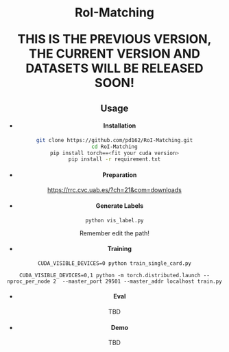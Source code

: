 <center><h1> RoI-Matching

THIS IS THE PREVIOUS VERSION, THE CURRENT VERSION AND DATASETS WILL BE RELEASED SOON! 

## Usage

- #### Installation

```bash
git clone https://github.com/pd162/RoI-Matching.git
cd RoI-Matching
pip install torch==<fit your cuda version>
pip install -r requirement.txt
```

- #### Preparation

https://rrc.cvc.uab.es/?ch=21&com=downloads

- #### Generate Labels

```
python vis_label.py
```

Remember edit the path!

- #### Training

```
CUDA_VISIBLE_DEVICES=0 python train_single_card.py
```

```
CUDA_VISIBLE_DEVICES=0,1 python -m torch.distributed.launch --nproc_per_node 2  --master_port 29501 --master_addr localhost train.py
```

- #### Eval

TBD

- #### Demo

TBD



